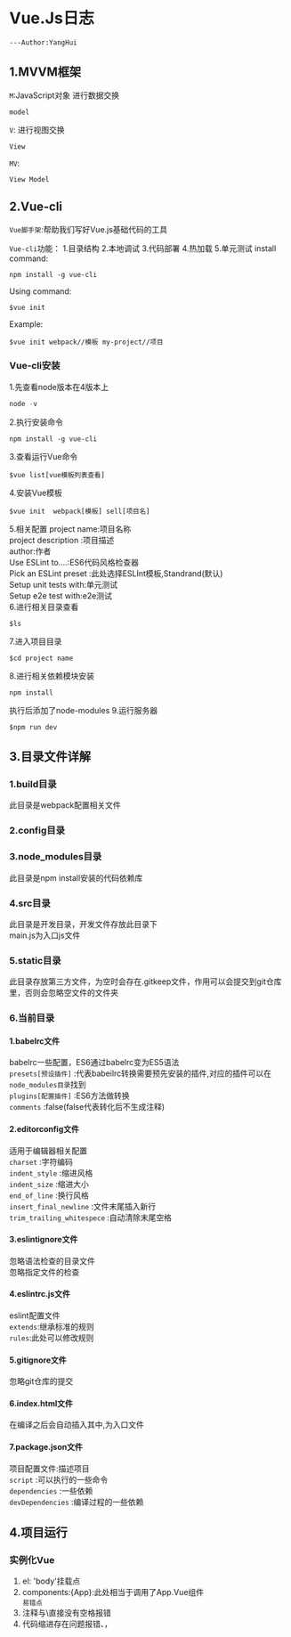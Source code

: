 # Vue.Js日志
    ---Author:YangHui
## 1.MVVM框架
`M`:JavaScript对象 进行数据交换 <pre><code>model</code></pre>
`V`: 进行视图交换<pre><code>View</code></pre>
`MV`: <pre><code>View Model</code></pre>
## 2.Vue-cli
`Vue脚手架`:帮助我们写好Vue.js基础代码的工具

`Vue-cli`功能：
1.目录结构
2.本地调试
3.代码部署
4.热加载
5.单元测试
install command:
<pre><code>npm install -g vue-cli</code></pre>
Using command:
<pre><code>$vue init <template-name><project-name> </code></pre> 
Example: 
<pre><code>$vue init webpack//模板 my-project//项目 </code></pre> 
### Vue-cli安装
1.先查看node版本在4版本上
``` Node.js
node -v
```
2.执行安装命令
``` npm
npm install -g vue-cli
```
3.查看运行Vue命令
``` Vue
$vue list[vue模板列表查看]
```
4.安装Vue模板
``` npm
$vue init  webpack[模板] sell[项目名]
```
5.相关配置
project name:项目名称  
project description :项目描述  
author:作者  
Use ESLint to....:ES6代码风格检查器  
Pick an ESLint preset :此处选择ESLInt模板,Standrand(默认)  
Setup unit tests with:单元测试  
Setup e2e test with:e2e测试  
6.进行相关目录查看
``` npm
$ls
```
7.进入项目目录
``` npm
$cd project name
```
8.进行相关依赖模块安装
``` npm 
npm install
```
执行后添加了node-modules
9.运行服务器
``` npm
$npm run dev
```
## 3.目录文件详解
### 1.build目录
此目录是webpack配置相关文件
### 2.config目录

### 3.node_modules目录
此目录是npm install安装的代码依赖库
### 4.src目录
此目录是开发目录，开发文件存放此目录下  
main.js为入口js文件
### 5.static目录
此目录存放第三方文件，为空时会存在.gitkeep文件，作用可以会提交到git仓库里，否则会忽略空文件的文件夹
### 6.当前目录
#### 1.babelrc文件
babelrc一些配置，ES6通过babelrc变为ES5语法   
 `presets[预设插件]` :代表babeilrc转换需要预先安装的插件,对应的插件可以在  
 `node_modules目录`找到   
 `plugins[配置插件]` :ES6方法做转换  
 `comments` :false(false代表转化后不生成注释)   
#### 2.editorconfig文件
 适用于编辑器相关配置   
 `charset` :字符编码    
 `indent_style` :缩进风格   
 `indent_size` :缩进大小   
 `end_of_line` :换行风格  
 `insert_final_newline` :文件末尾插入新行   
 `trim_trailing_whitespece` :自动清除末尾空格   
#### 3.eslintignore文件
 忽略语法检查的目录文件   
 忽略指定文件的检查
#### 4.eslintrc.js文件
 eslint配置文件   
 `extends`:继承标准的规则   
 `rules`:此处可以修改规则
#### 5.gitignore文件
 忽略git仓库的提交
#### 6.index.html文件
 在编译之后会自动插入其中,为入口文件
#### 7.package.json文件
 项目配置文件:描述项目   
  `script` :可以执行的一些命令   
  `dependencies` :一些依赖   
  `devDependencies` :编译过程的一些依赖
## 4.项目运行
### 实例化Vue
1. el: 'body'挂载点   
2. components:{App}:此处相当于调用了App.Vue组件   
`易错点`
1. 注释与\\直接没有空格报错
2. 代码缩进存在问题报错、，